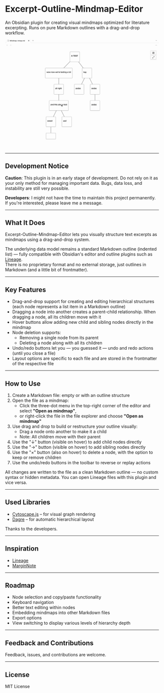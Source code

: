 # Excerpt-Outline-Mindmap-Editor

An Obsidian plugin for creating visual mindmaps optimized for literature excerpting. Runs on pure Markdown outlines with a drag-and-drop workflow.

![](demo.gif)

---

## Development Notice

**Caution**: This plugin is in an early stage of development. Do not rely on it as your only method for managing important data. Bugs, data loss, and instability are still very possible.

**Developers**: I might not have the time to maintain this project permanently. If you're interested, please leave me a message.

---

## What It Does

Excerpt-Outline-Mindmap-Editor lets you visually structure text excerpts as mindmaps using a drag-and-drop system.

The underlying data model remains a standard Markdown outline (indented list) — fully compatible with Obsidian's editor and outline plugins such as [Lineage](https://github.com/ycnmhd/obsidian-lineage).  
There is no proprietary format and no external storage, just outlines in Markdown (and a little bit of frontmatter).

---

## Key Features

- Drag-and-drop support for creating and editing hierarchical structures (each node represents a list item in a Markdown outline)
- Dragging a node into another creates a parent-child relationship. When dragging a node, all its children move with it
- Hover buttons allow adding new child and sibling nodes directly in the mindmap  
- Node deletion supports:
  - Removing a single node from its parent
  - Deleting a node along with all its children
- Undo/redo buttons let you — you guessed it — undo and redo actions (until you close a file)
- Layout options are specific to each file and are stored in the frontmatter of the respective file

---

## How to Use

1. Create a Markdown file: empty or with an outline structure
2. Open the file as a mindmap:
   - Click the three-dot menu in the top-right corner of the editor and select **"Open as mindmap"**,  
   - or right-click the file in the file explorer and choose **"Open as mindmap"**
3. Use drag and drop to build or restructure your outline visually:
   - Drag a node onto another to make it a child
   - Note: All children move with their parent
4. Use the "↓" button (visible on hover) to add child nodes directly
5. Use the "→" button (visible on hover) to add sibling nodes directly
6. Use the "×" button (also on hover) to delete a node, with the option to keep or remove children
7. Use the undo/redo buttons in the toolbar to reverse or replay actions

All changes are written to the file as a clean Markdown outline — no custom syntax or hidden metadata. You can open Lineage files with this plugin and vice versa.

---

## Used Libraries

- [Cytoscape.js](https://js.cytoscape.org/) – for visual graph rendering  
- [Dagre](https://github.com/dagrejs/dagre) – for automatic hierarchical layout

Thanks to the developers.

---

## Inspiration

- [Lineage](https://github.com/ycnmhd/obsidian-lineage)
- [MarginNote](https://www.marginnote.com/)

---

## Roadmap

- Node selection and copy/paste functionality
- Keyboard navigation
- Better text editing within nodes
- Embedding mindmaps into other Markdown files
- Export options
- View switching to display various levels of hierarchy depth

---

## Feedback and Contributions

Feedback, issues, and contributions are welcome.

---

## License

MIT License
